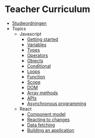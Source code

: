 # Teacher Curriculum

- [Studieordningen](./studieordning-programmering-2.md)
- Topics
  - Javascript
    - [Getting started](topics/javascript/getting-started.md)
    - [Variables](topics/javascript/variables.md)
    - [Types](topics/javascript/types-string-number-boolean-array.md)
    - [Operators](topics/javascript/operators.md)
    - [Objects](topics/javascript/objects.md)
    - [Conditional](topics/javascript/conditional.md)
    - [Loops](topics/javascript/loops.md)
    - [Function](topics/javascript/function.md)
    - [Scope](topics/javascript/scope.md)
    - [DOM](topics/javascript/dom.md)
    - [Array methods](topics/javascript/array-methods.md)
    - [APIs](topics/javascript/api's.md)
    - [Asynchronous programming](topics/javascript/async.md)
  - React
    - [Component model](topics/react/component-model.md)
    - [Reacting to changes](topics/react/reacting-to-changes.md)
    - [Data fetching](topics/react/data-fetching.md)
    - [Building an application](topics/react/building-an-application.md)

